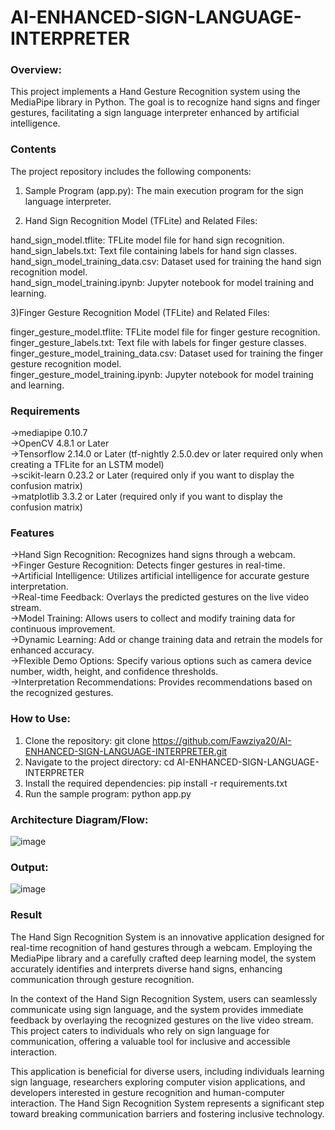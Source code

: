 # AI-ENHANCED-SIGN-LANGUAGE-INTERPRETER

### Overview:
This project implements a Hand Gesture Recognition system using the MediaPipe library in Python. The goal is to recognize hand signs and finger gestures, facilitating a sign language interpreter enhanced by artificial intelligence.

### Contents
The project repository includes the following components:<br>
1) Sample Program (app.py):
The main execution program for the sign language interpreter.

2) Hand Sign Recognition Model (TFLite) and Related Files:

 hand_sign_model.tflite: TFLite model file for hand sign recognition.<br>
 hand_sign_labels.txt: Text file containing labels for hand sign classes.<br>
 hand_sign_model_training_data.csv: Dataset used for training the hand sign recognition model.<br>
 hand_sign_model_training.ipynb: Jupyter notebook for model training and learning.<br>

 3)Finger Gesture Recognition Model (TFLite) and Related Files:

 finger_gesture_model.tflite: TFLite model file for finger gesture recognition.<br>
 finger_gesture_labels.txt: Text file with labels for finger gesture classes.<br>
 finger_gesture_model_training_data.csv: Dataset used for training the finger gesture recognition model.<br>
 finger_gesture_model_training.ipynb: Jupyter notebook for model training and learning.<br>

### Requirements
->mediapipe 0.10.7<br>
->OpenCV 4.8.1 or Later<br>
->Tensorflow 2.14.0 or Later (tf-nightly 2.5.0.dev or later required only when creating a TFLite for an LSTM model)<br>
->scikit-learn 0.23.2 or Later (required only if you want to display the confusion matrix)<br>
->matplotlib 3.3.2 or Later (required only if you want to display the confusion matrix)<br>

### Features
->Hand Sign Recognition: Recognizes hand signs through a webcam.<br>
->Finger Gesture Recognition: Detects finger gestures in real-time.<br>
->Artificial Intelligence: Utilizes artificial intelligence for accurate gesture interpretation.<br>
->Real-time Feedback: Overlays the predicted gestures on the live video stream.<br>
->Model Training: Allows users to collect and modify training data for continuous improvement.<br>
->Dynamic Learning: Add or change training data and retrain the models for enhanced accuracy.<br>
->Flexible Demo Options: Specify various options such as camera device number, width, height, and confidence thresholds.<br>
->Interpretation Recommendations: Provides recommendations based on the recognized gestures.<br>

### How to Use:
1) Clone the repository: git clone https://github.com/Fawziya20/AI-ENHANCED-SIGN-LANGUAGE-INTERPRETER.git<br>
2) Navigate to the project directory: cd AI-ENHANCED-SIGN-LANGUAGE-INTERPRETER<br>
3) Install the required dependencies: pip install -r requirements.txt<br>
4) Run the sample program: python app.py<br>

### Architecture Diagram/Flow:
![image](https://github.com/Fawziya20/AI-ENHANCED-SIGN-LANGUAGE-INTERPRETER/assets/75235022/8cd6f8d2-66c7-4bea-bda9-567714dd83f5)


### Output:
![image](https://github.com/Fawziya20/AI-ENHANCED-SIGN-LANGUAGE-INTERPRETER/assets/75235022/107c9d21-b8f8-4850-a93f-7a21b74b269d)


### Result
The Hand Sign Recognition System is an innovative application designed for real-time recognition of hand gestures through a webcam. Employing the MediaPipe library and a carefully crafted deep learning model, the system accurately identifies and interprets diverse hand signs, enhancing communication through gesture recognition.<br>

In the context of the Hand Sign Recognition System, users can seamlessly communicate using sign language, and the system provides immediate feedback by overlaying the recognized gestures on the live video stream. This project caters to individuals who rely on sign language for communication, offering a valuable tool for inclusive and accessible interaction.<br>

This application is beneficial for diverse users, including individuals learning sign language, researchers exploring computer vision applications, and developers interested in gesture recognition and human-computer interaction. The Hand Sign Recognition System represents a significant step toward breaking communication barriers and fostering inclusive technology.<br>
